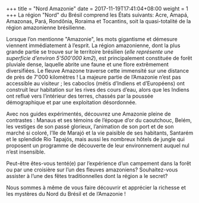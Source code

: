 +++
title = "Nord Amazonie"
date = 2017-11-19T17:41:04+08:00
weight = 1
+++
La région "Nord" du Brésil comprend les États suivants: Acre, Amapá, Amazonas, Pará, Rondônia, Roraima et Tocantins, soit la quasi-totalité de la région amazonienne brésilienne.

Lorsque l’on mentionne "Amazonie", les mots gigantisme et démesure viennent immédiatement à l’esprit. La région amazonienne, dont la plus grande partie se trouve sur le territoire brésilien (*elle représente une superficie d’environ 5'500'000 km2*), est principalement constituée de forêt pluviale dense, laquelle abrite une faune et une flore extrêmement diversifiées. Le fleuve Amazone traverse cette immensité sur une distance de près de 7'000 kilomètres ! La majeure partie de l’Amazonie n’est pas accessible au visiteur ; les caboclos (métis d’Indiens et d’Européens) ont construit leur habitation sur les rives des cours d’eau, alors que les Indiens ont reflué vers l’intérieur des terres, chassés par la poussée démographique et par une exploitation désordonnée.

Avec nos guides expérimentés, découvrez une Amazonie pleine de contrastes : Manaus et ses témoins de l’époque d’or du caoutchouc, Belém, les vestiges de son passé glorieux, l’animation de son port et de son marché si coloré, l’Ile de Marajó et la vie paisible de ses habitants, Santarém et le splendide Rio Tapajós, mais aussi les nombreux hôtels de jungle qui proposent un programme de découverte de leur environnement auquel nul n’est insensible.

Peut-être êtes-vous tenté(e) par l’expérience d’un campement dans la forêt ou par une croisière sur l’un des fleuves amazoniens? Souhaitez-vous assister à l’une des fêtes traditionnelles dont la région a le secret?

Nous sommes à même de vous faire découvrir et apprécier la richesse et les mystères du Nord du Brésil et de l’Amazonie !
